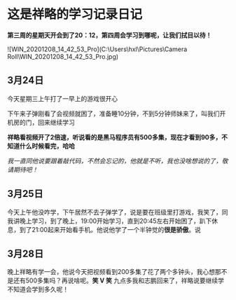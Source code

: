 # 这是祥略的学习记录日记

**第三周的星期天开会到了20：12，第四周会学习到哪呢，让我们拭目以待！**

![WIN_20201208_14_42_53_Pro](C:\Users\hxl\Pictures\Camera Roll\WIN_20201208_14_42_53_Pro.jpg)

## 3月24日

今天星期三上午打了一早上的游戏很开心

下午来子弹刚看了会视频就困了，准备睡10分钟，不到5分钟师妹来了，叫我们开机房的门，回来继续学习

**祥略看视频开了2倍速，听说看的是黑马程序员有500多集，现在才看到90多，不知道什么时候看完，哈哈**

*我一直同他说要跟着敲代码，不然会忘记的，他就是不听，我也没啥想说的了，敬请期待吧！*

## 3月25日
今天上午他没咋学，下午居然不去子弹学了，说是要在班级里打游戏，我笑了，同我讲晚上学习，到了晚上，19:00开始学习，直到20:45左右开始困了，趴下休息，到了21:00起来开始看手机。他说他学了一个半钟觉的**很是骄傲**。说

## 3月28日
晚上祥略有学一会，他说今天把视频看到200多集了花了两个多钟头，我心想那不是还有500多集吗？再说啥呢。**笑 V 笑**
九点多我和志鹏回来了，祥略说要继续学不知道会学到多久呢！

